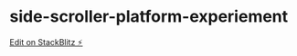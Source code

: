 # side-scroller-platform-experiement

[Edit on StackBlitz ⚡️](https://stackblitz.com/edit/js-y1yg6q)